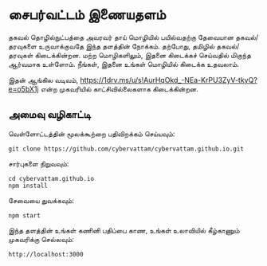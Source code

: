 # சைபர்வட்டம் இணையதளம்
தகவல் தொழில்நுட்பத்தை அவரவர் தாய் மொழியில் பயில்வதற்கு தேவையான தகவல்/தரவுகளை உருவாக்குவதே இந்த தளத்தின் நோக்கம். தற்போது, தமிழில் தகவல்/தரவுகள் கிடைக்கின்றன. மற்ற மொழிகளிலும், இதனை கிடைக்கச் செய்வதில் மிகுந்த ஆர்வமாக உள்ளோம். நீங்கள், இதனை உங்கள் மொழியில் கிடைக்க உதவலாம்.

இதன் ஆங்கில வடிவம், https://1drv.ms/u/s!AurHqOkd_-NEa-KrPU3ZyV-tkyQ?e=o5bX1j என்ற முகவரியில் காட்சிவில்லைகளாக கிடைக்கின்றன.

## அமைவு வழிகாட்டி
வெள்ளோட்டத்தின் மூலக்கூற்றை பதிவிறக்கம் செய்யவும்:

```
git clone https://github.com/cybervattam/cybervattam.github.io.git
```

சார்புகளை நிறுவவும்:

```
cd cybervattam.github.io
npm install
```
சேவையை துவக்கவும்:

```
npm start
```
இந்த தளத்தின் உங்கள் கணினி பதிப்பை காண, உங்கள் உலாவியில் கீழ்காணும் முகவரிக்கு செல்லவும்:

```
http://localhost:3000
```